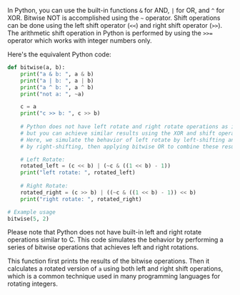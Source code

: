 In Python, you can use the built-in functions `&` for AND, `|` for OR, and `^` for XOR. Bitwise NOT is accomplished using the `~` operator. Shift operations can be done using the left shift operator (`<<`) and right shift operator (`>>`). The arithmetic shift operation in Python is performed by using the `>>=` operator which works with integer numbers only.

Here's the equivalent Python code:

```python
def bitwise(a, b):
    print("a & b: ", a & b)
    print("a | b: ", a | b)
    print("a ^ b: ", a ^ b)
    print("not a: ", ~a)

    c = a
    print("c >> b: ", c >> b)
    
    # Python does not have left rotate and right rotate operations as in C,
    # but you can achieve similar results using the XOR and shift operators.
    # Here, we simulate the behavior of left rotate by left-shifting and right rotate
    # by right-shifting, then applying bitwise OR to combine these results.

    # Left Rotate:
    rotated_left = (c << b) | (~c & ((1 << b) - 1))
    print("left rotate: ", rotated_left)
    
    # Right Rotate:
    rotated_right = (c >> b) | ((~c & ((1 << b) - 1)) << b)
    print("right rotate: ", rotated_right)

# Example usage
bitwise(5, 2)
```

Please note that Python does not have built-in left and right rotate operations similar to C. This code simulates the behavior by performing a series of bitwise operations that achieves left and right rotations.

This function first prints the results of the bitwise operations. Then it calculates a rotated version of `a` using both left and right shift operations, which is a common technique used in many programming languages for rotating integers.
